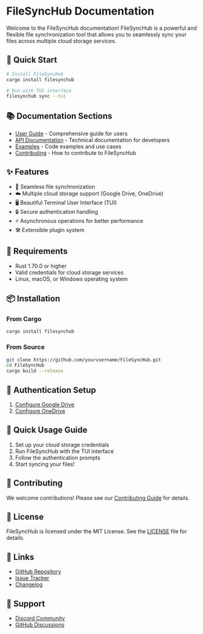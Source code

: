 # FileSyncHub Documentation

Welcome to the FileSyncHub documentation! FileSyncHub is a powerful and flexible file synchronization tool that allows you to seamlessly sync your files across multiple cloud storage services.

## 🚀 Quick Start

```bash
# Install FileSyncHub
cargo install filesynchub

# Run with TUI interface
filesynchub sync --tui
```

## 📚 Documentation Sections

- [User Guide](user-guide/index.md) - Comprehensive guide for users
- [API Documentation](api/index.md) - Technical documentation for developers
- [Examples](examples/index.md) - Code examples and use cases
- [Contributing](contributing/index.md) - How to contribute to FileSyncHub

## ✨ Features

- 🔄 Seamless file synchronization
- ☁️ Multiple cloud storage support (Google Drive, OneDrive)
- 🖥️ Beautiful Terminal User Interface (TUI)
- 🔒 Secure authentication handling
- ⚡ Asynchronous operations for better performance
- 🛠️ Extensible plugin system

## 🔧 Requirements

- Rust 1.70.0 or higher
- Valid credentials for cloud storage services
- Linux, macOS, or Windows operating system

## 📦 Installation

### From Cargo

```bash
cargo install filesynchub
```

### From Source

```bash
git clone https://github.com/yourusername/FileSyncHub.git
cd FileSyncHub
cargo build --release
```

## 🔐 Authentication Setup

1. [Configure Google Drive](user-guide/google-drive-setup.md)
2. [Configure OneDrive](user-guide/onedrive-setup.md)

## 📖 Quick Usage Guide

1. Set up your cloud storage credentials
2. Run FileSyncHub with the TUI interface
3. Follow the authentication prompts
4. Start syncing your files!

## 🤝 Contributing

We welcome contributions! Please see our [Contributing Guide](contributing/index.md) for details.

## 📄 License

FileSyncHub is licensed under the MIT License. See the [LICENSE](../LICENSE) file for details.

## 🔗 Links

- [GitHub Repository](https://github.com/yourusername/FileSyncHub)
- [Issue Tracker](https://github.com/yourusername/FileSyncHub/issues)
- [Changelog](CHANGELOG.md)

## 💬 Support

- [Discord Community](https://discord.gg/yourdiscord)
- [GitHub Discussions](https://github.com/yourusername/FileSyncHub/discussions) 